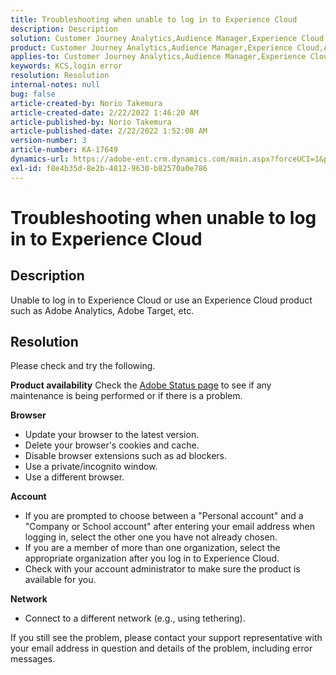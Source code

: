 ```yaml
---
title: Troubleshooting when unable to log in to Experience Cloud
description: Description
solution: Customer Journey Analytics,Audience Manager,Experience Cloud,Analytics,Target
product: Customer Journey Analytics,Audience Manager,Experience Cloud,Analytics,Target
applies-to: Customer Journey Analytics,Audience Manager,Experience Cloud,Analytics,Target
keywords: KCS,login error
resolution: Resolution
internal-notes: null
bug: false
article-created-by: Norio Takemura
article-created-date: 2/22/2022 1:46:20 AM
article-published-by: Norio Takemura
article-published-date: 2/22/2022 1:52:08 AM
version-number: 3
article-number: KA-17649
dynamics-url: https://adobe-ent.crm.dynamics.com/main.aspx?forceUCI=1&pagetype=entityrecord&etn=knowledgearticle&id=af340938-8193-ec11-b400-000d3a58f0aa
exl-id: f8e4b35d-8e2b-4812-9630-b82570a0e786
---
```

# Troubleshooting when unable to log in to Experience Cloud

## Description

Unable to log in to Experience Cloud or use an Experience Cloud product such as Adobe Analytics, Adobe Target, etc.

## Resolution


Please check and try the following.

<b>Product availability</b>
 Check the [Adobe Status page](https://status.adobe.com) to see if any maintenance is being performed or if there is a problem.

<b>Browser</b>

- Update your browser to the latest version.
- Delete your browser's cookies and cache.
- Disable browser extensions such as ad blockers.
- Use a private/incognito window.
- Use a different browser.


<b>Account</b>

- If you are prompted to choose between a "Personal account" and a "Company or School account" after entering your email address when logging in, select the other one you have not already chosen.
- If you are a member of more than one organization, select the appropriate organization after you log in to Experience Cloud.
- Check with your account administrator to make sure the product is available for you.


<b>Network</b>

- Connect to a different network (e.g., using tethering).


If you still see the problem, please contact your support representative with your email address in question and details of the problem, including error messages.
